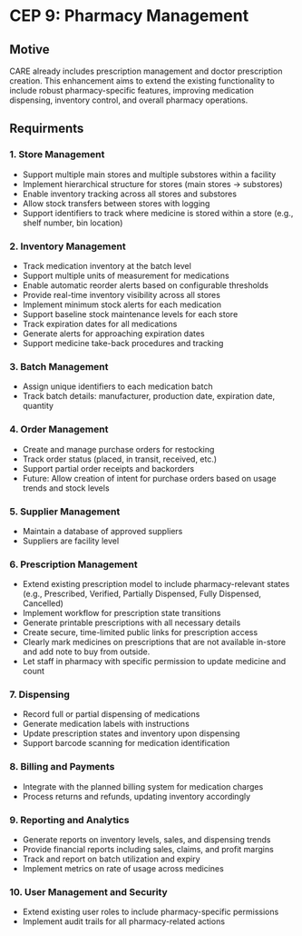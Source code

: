 # CEP 9: Pharmacy Management

## Motive

CARE already includes prescription management and doctor prescription creation. This enhancement aims to extend the existing functionality to include robust pharmacy-specific features, improving medication dispensing, inventory control, and overall pharmacy operations.

## Requirments

### 1. Store Management

- Support multiple main stores and multiple substores within a facility
- Implement hierarchical structure for stores (main stores -> substores)
- Enable inventory tracking across all stores and substores
- Allow stock transfers between stores with logging
- Support identifiers to track where medicine is stored within a store (e.g., shelf number, bin location)

### 2. Inventory Management

- Track medication inventory at the batch level
- Support multiple units of measurement for medications
- Enable automatic reorder alerts based on configurable thresholds
- Provide real-time inventory visibility across all stores
- Implement minimum stock alerts for each medication
- Support baseline stock maintenance levels for each store
- Track expiration dates for all medications
- Generate alerts for approaching expiration dates
- Support medicine take-back procedures and tracking

### 3. Batch Management

- Assign unique identifiers to each medication batch
- Track batch details: manufacturer, production date, expiration date, quantity

### 4. Order Management

- Create and manage purchase orders for restocking
- Track order status (placed, in transit, received, etc.)
- Support partial order receipts and backorders
- Future: Allow creation of intent for purchase orders based on usage trends and stock levels

### 5. Supplier Management

- Maintain a database of approved suppliers
- Suppliers are facility level

### 6. Prescription Management

- Extend existing prescription model to include pharmacy-relevant states
  (e.g., Prescribed, Verified, Partially Dispensed, Fully Dispensed, Cancelled)
- Implement workflow for prescription state transitions
- Generate printable prescriptions with all necessary details
- Create secure, time-limited public links for prescription access
- Clearly mark medicines on prescriptions that are not available in-store and add note to buy from outside.
- Let staff in pharmacy with specific permission to update medicine and count

### 7. Dispensing

- Record full or partial dispensing of medications
- Generate medication labels with instructions
- Update prescription states and inventory upon dispensing
- Support barcode scanning for medication identification

### 8. Billing and Payments

- Integrate with the planned billing system for medication charges
- Process returns and refunds, updating inventory accordingly

### 9. Reporting and Analytics

- Generate reports on inventory levels, sales, and dispensing trends
- Provide financial reports including sales, claims, and profit margins
- Track and report on batch utilization and expiry
- Implement metrics on rate of usage across medicines

### 10. User Management and Security

- Extend existing user roles to include pharmacy-specific permissions
- Implement audit trails for all pharmacy-related actions
